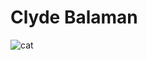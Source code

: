 # Clyde Balaman

![cat](https://www.rd.com/wp-content/uploads/2019/11/cat-10-e1573844975155-768x519.jpg)